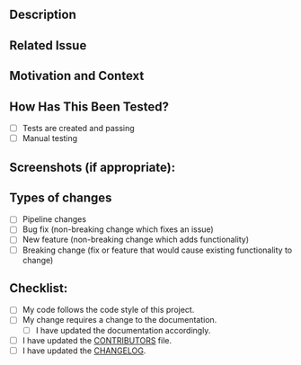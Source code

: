 <!--- Provide a general summary of your changes in the Title above -->

## Description
<!--- Describe your changes in detail -->

## Related Issue
<!--- This project only accepts pull requests related to open issues -->
<!--- If suggesting a new feature or change, please discuss it in an issue first -->
<!--- If fixing a bug, there should be an issue describing it with steps to reproduce -->
<!--- Please link to the issue here: -->

## Motivation and Context
<!--- Why is this change required? What problem does it solve? -->

## How Has This Been Tested?
<!--- Please describe in detail how you tested your changes. -->
<!--- Include details of your testing environment, and the tests you ran to -->
<!--- see how your change affects other areas of the code, etc. -->
- [ ] Tests are created and passing
- [ ] Manual testing

## Screenshots (if appropriate):

## Types of changes
<!--- What types of changes does your code introduce? Put an `x` in all the boxes that apply: -->
- [ ] Pipeline changes
- [ ] Bug fix (non-breaking change which fixes an issue)
- [ ] New feature (non-breaking change which adds functionality)
- [ ] Breaking change (fix or feature that would cause existing functionality to change)

## Checklist:
<!--- Go over all the following points, and put an `x` in all the boxes that apply. -->
<!--- If you're unsure about any of these, don't hesitate to ask. We're here to help! -->
- [ ] My code follows the code style of this project.
- [ ] My change requires a change to the documentation.
  - [ ] I have updated the documentation accordingly.
- [ ] I have updated the [CONTRIBUTORS] file.
- [ ] I have updated the [CHANGELOG].

[CONTRIBUTORS]: https://github.com/isselab/HAnS/blob/main/CONTRIBUTORS.md
[CHANGELOG]: https://github.com/isselab/HAnS/blob/main/CHANGELOG.md
